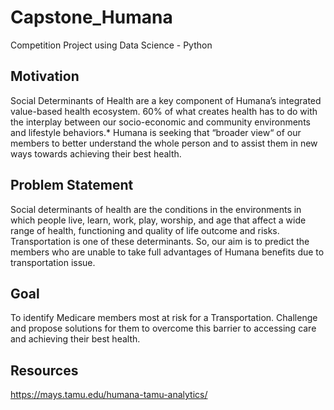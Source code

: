 # Capstone_Humana
Competition Project using Data Science - Python

## Motivation
Social Determinants of Health are a key component of Humana’s integrated value-based health ecosystem. 60% of what creates health has to do with the interplay between our socio-economic and community environments and lifestyle behaviors.* Humana is seeking that “broader view“ of our members to better understand the whole person and to assist them in new ways towards achieving their best health.

## Problem Statement
Social determinants of health are the conditions in the environments in which people live, learn, work, play, worship, and age that affect a wide range of health, functioning and quality of life outcome and risks. Transportation is one of these determinants. So, our aim is to predict the members who are unable to take full advantages of Humana benefits due to transportation issue.

## Goal
To identify Medicare members most at risk for a Transportation. Challenge and propose solutions for them to overcome this barrier to accessing care and achieving their best health.

## Resources
https://mays.tamu.edu/humana-tamu-analytics/
